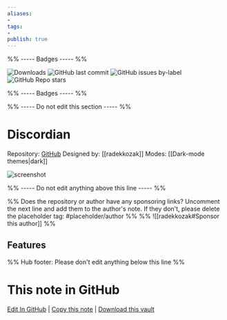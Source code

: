 ```yaml
---
aliases:
- 
tags: 
- 
publish: true
---
```


%% ----- Badges ----- %%

![Downloads](https://img.shields.io/badge/downloads-31753-573E7A?style=for-the-badge&logo=)
![GitHub last commit](https://img.shields.io/github/last-commit/radekkozak/discordian?color=573E7A&label=last%20update&logo=github&style=for-the-badge)
![GitHub issues by-label](https://img.shields.io/github/issues/radekkozak/discordian/help%20wanted?color=573E7A&logo=github&style=for-the-badge) 
![GitHub Repo stars](https://img.shields.io/github/stars/radekkozak/discordian?color=573E7A&logo=github&style=for-the-badge)

%% ----- Badges ----- %%

%% ----- Do not edit this section ----- %%

# Discordian

Repository: [GitHub](https://github.com/radekkozak/discordian)
Designed by: [[radekkozak]]
Modes: [[Dark-mode themes|dark]]



![screenshot](https://github.com/radekkozak/discordian/raw/HEAD/media/screenshots/discordian-full-mode.png)

%% ----- Do not edit anything above this line ----- %% 

%% Does the repository or author have any sponsoring links? Uncomment the next line and add them to the author's note. If they don't, please delete the placeholder tag: #placeholder/author %%
%% ![[radekkozak#Sponsor this author]] %%


## Features



%% Hub footer: Please don't edit anything below this line %%

# This note in GitHub

<span class="git-footer">[Edit In GitHub](https://github.dev/obsidian-community/obsidian-hub/blob/main/02%20-%20Community%20Expansions/02.05%20All%20Community%20Expansions/Themes/Discordian.md "git-hub-edit-note") | [Copy this note](https://raw.githubusercontent.com/obsidian-community/obsidian-hub/main/02%20-%20Community%20Expansions/02.05%20All%20Community%20Expansions/Themes/Discordian.md "git-hub-copy-note") | [Download this vault](https://github.com/obsidian-community/obsidian-hub/archive/refs/heads/main.zip "git-hub-download-vault") </span>
